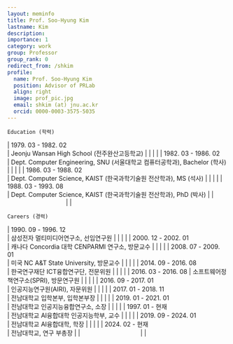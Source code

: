 ```yaml
---
layout: meminfo
title: Prof. Soo-Hyung Kim
lastname: Kim
description:
importance: 1
category: work
group: Professor
group_rank: 0
redirect_from: /shkim
profile:
  name: Prof. Soo-Hyung Kim
  position: Advisor of PRLab
  align: right
  image: prof_pic.jpg
  email: shkim (at) jnu.ac.kr
  orcid: 0000-0003-3575-5035
---
```



    Education (학력)

| 1979. 03 - 1982. 02   <br/>  | Jeonju Wansan High School (전주완산고등학교) |
| | |
| 1982. 03 - 1986. 02    <br/>  | Dept. Computer Engineering, SNU (서울대학교 컴퓨터공학과), Bachelor (학사) |
| | |
| 1986. 03 - 1988. 02    <br/>  | Dept. Computer Science, KAIST (한국과학기술원 전산학과), MS (석사) |
| | |
| 1988. 03 - 1993. 08    <br/>  | Dept. Computer Science, KAIST (한국과학기술원 전산학과), PhD (박사) |
| <img width=130/>       |  |


    Careers (경력)

| 1990. 09 - 1996. 12 <br/>  | 삼성전자 멀티미디어연구소, 선임연구원 |
| | |
| 2000. 12 - 2002. 01 <br/>  | 캐나다 Concordia 대학 CENPARMI 연구소, 방문교수 |
| | |
| 2008. 07 - 2009. 01 <br/> | 미국 NC A&T State University, 방문교수 |
| | |
| 2014. 09 - 2016. 08  <br/> | 한국연구재단 ICT융합연구단, 전문위원 |
| | |
| 2016. 03 - 2016. 08 | 소프트웨어정책연구소(SPRI), 방문연구원 |
| | |
| 2016. 09 - 2017. 01 <br/>  | 인공지능연구원(AIRI), 자문위원 |
| | |
| 2017. 01 - 2018. 11 <br/>  | 전남대학교 입학본부, 입학본부장 |
| | |
| 2019. 01 - 2021. 01 <br/>  | 전남대학교 인공지능융합연구소, 소장 |
| | |
| 1997. 01 - 현재 <br/>  | 전남대학교 AI융합대학 인공지능학부, 교수 |
| | |
| 2019. 09 - 2024. 01 <br/>  | 전남대학교 AI융합대학, 학장 |
| | |
| 2024. 02 - 현재 <br/>  | 전남대학교, 연구 부총장 |
| <img width=130/>       |  |

<!--stackedit_data:
eyJoaXN0b3J5IjpbMTQ5MTcxODQwMCwtNDU3NDgwMTg2XX0=
-->
